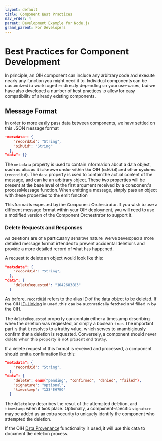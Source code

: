 ```yaml
---
layout: default
title: Component Best Practices
nav_order: 4
parent: Development Example for Node.js
grand_parent: For Developers
---
```


# Best Practices for Component Development

In principle, an OIH component can include any arbitrary code and execute nearly any function you might need it to. Individual components can be customized to work together directly depending on your use-cases, but we have also developed a number of best practices to allow for easy compatibility of already existing components.

## Message Format

In order to more easily pass data between components, we have settled on this JSON message format:

```json
"metadata": {
    "recordUid": "String",
    "oihUid": "String"
  },
"data": {}
```

The `metadata` property is used to contain information about a data object, such as aliases it is known under within the OIH (`oihUid`) and other systems (`recordUid`). The `data` property is used to contain the actual content of the message, and can be an arbitrary object. These two properties will be present at the base level of the first argument received by a component's processMessage function. When emitting a message, simply pass an object with these properties to the emit function.

This format is expected by the Component Orchestrator. If you wish to use a different message format within your OIH deployment, you will need to use a modified version of the Component Orchestrator to support it.

### Delete Requests and Responses

As deletions are of a particularly sensitive nature, we've developed a more detailed message format intended to prevent accidental deletions and provide a more detailed record of what has happened. 

A request to delete an object would look like this:

```json
"metadata": {
    "recordUid": "String",
  },
"data": {
    "deleteRequested": "1642683883"
  }
```

As before, `recordUid` refers to the alias ID of the data object to be deleted. If the OIH [ID-Linking](https://openintegrationhub.github.io/docs/5%20-%20Services/DataHub.html#id-linking) is used, this can be automatically fetched and filled in by the OIH. 

The `deleteRequested` property can contain either a timestamp describing when the deletion was requested, or simply a boolean `true`. The important part is that it resolves to a truthy value, which serves to unambigiously confirm that a deletion is requested. Conversely, a component should never delete when this property is not present and truthy.

If a delete request of this format is received and processed, a component should emit a confirmation like this:

```json
"metadata": {
    "recordUid": "String",
  },
"data": {
    "delete": enum("pending", "confirmed", "denied", "failed"),
    "signature": "optional",
    "timestamp": "123456789"
  }
```

The `delete` key describes the result of the attempted deletion, and `timestamp` when it took place. Optionally, a component-specific `signature` may be added as an extra security to uniquely identify the component who attempted the deletion.

If the OIH [Data Provenance](https://openintegrationhub.github.io/docs/5%20-%20Services/GovernanceService.html#data-provenance) functionality is used, it will use this data to document the deletion process.
